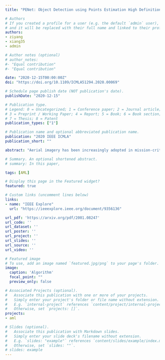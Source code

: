 ```yaml
---
title: "PENet: Object Detection using Points Estimation High Definition Aerial Images"

# Authors
# If you created a profile for a user (e.g. the default `admin` user), write the username (folder name) here 
# and it will be replaced with their full name and linked to their profile.
authors:
- ziyang
- xiang35
- admin

# Author notes (optional)
# author_notes:
#- "Equal contribution"
#- "Equal contribution"

date: "2020-12-15T00:00:00Z"
doi: "https://doi.org/10.1109/ICMLA51294.2020.00069"

# Schedule page publish date (NOT publication's date).
publishDate: "2020-12-15"

# Publication type.
# Legend: 0 = Uncategorized; 1 = Conference paper; 2 = Journal article;
# 3 = Preprint / Working Paper; 4 = Report; 5 = Book; 6 = Book section;
# 7 = Thesis; 8 = Patent
publication_types: ["1"]

# Publication name and optional abbreviated publication name.
publication: "2020 IEEE ICMLA"
publication_short: ""

abstract: "Aerial imagery has been increasingly adopted in mission-critical tasks, such  as traffic surveillance, smart cities,and disaster assistance. However, identifying objects from aerial images  faces  the  following  challenges:  1)  objects  of  interests are  often  too  small  and  too  dense  relative  to  the  images;  2)objects  of  interests  are  often  in  different  relative  sizes;  and3)  the  number  of  objects  in  each  category  is  imbalanced.  A novel  network  structure,Points Estimated Network (PENet),  is proposed  in  this  work  to  answer  these  challenges. PENet uses a Mask Resampling Module (MRM)to  augment  the  imbalanced datasets,  a  coarse  anchor-free  detector  (CPEN)  to  effectively predict  the  center  points  of  the  small  object  clusters,  and  a fine anchor-free detector FPEN to locate the precise positions of the  small  objects.  An  adaptive  merge  algorithm Non-maximum Merge (NMM)is  implemented  in CPEN to  address  the  issue  of detecting  dense  small  objects,  and  a  hierarchical  loss  is  defined in FPEN to  further  improve  the  classification  accuracy.  Our extensive experiments on aerial datasets visDrone [1] and UAVDT[2]  showed  that  PENet  achieved  higher  precision  results  thane xisting  state-of-the-art  approaches.  Our  best  model  achieved8.7%improvement  on  visDrone  and20.3%on  UAVDT."

# Summary. An optional shortened abstract.
# summary: In this paper, 

tags: [AML]

# Display this page in the Featured widget?
featured: true

# Custom links (uncomment lines below)
links:
- name: "IEEE Explore"
  url: "https://ieeexplore.ieee.org/document/9356136"

url_pdf: 'https://arxiv.org/pdf/2001.08247'
url_code: ''
url_dataset: ''
url_poster: ''
url_project: ''
url_slides: ''
url_source: ''
url_video: ''

# Featured image
# To use, add an image named `featured.jpg/png` to your page's folder. 
image:
  caption: 'Algorithm'
  focal_point: ""
  preview_only: false

# Associated Projects (optional).
#   Associate this publication with one or more of your projects.
#   Simply enter your project's folder or file name without extension.
#   E.g. `internal-project` references `content/project/internal-project/index.md`.
#   Otherwise, set `projects: []`.
projects:
- aml

# Slides (optional).
#   Associate this publication with Markdown slides.
#   Simply enter your slide deck's filename without extension.
#   E.g. `slides: "example"` references `content/slides/example/index.md`.
#   Otherwise, set `slides: ""`.
# slides: example
---
```

